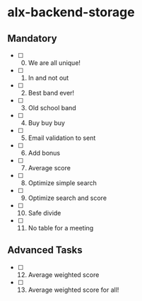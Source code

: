 # alx-backend-storage
## Mandatory
- [ ] 0. We are all unique!
- [ ] 1. In and not out
- [ ] 2. Best band ever!
- [ ] 3. Old school band
- [ ] 4. Buy buy buy
- [ ] 5. Email validation to sent
- [ ] 6. Add bonus
- [ ] 7. Average score
- [ ] 8. Optimize simple search
- [ ] 9. Optimize search and score
- [ ] 10. Safe divide
- [ ] 11. No table for a meeting
## Advanced Tasks
- [ ] 12. Average weighted score
- [ ] 13. Average weighted score for all!
